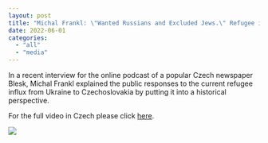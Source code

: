 ```yaml
---
layout: post
title: "Michal Frankl: \"Wanted Russians and Excluded Jews.\" Refugee influxes to Czechoslovakia in a historical perspective"
date: 2022-06-01
categories: 
  - "all"
  - "media"
---
```


In a recent interview for the online podcast of a popular Czech newspaper Blesk, Michal Frankl explained the public responses to the current refugee influx from Ukraine to Czechoslovakia by putting it into a historical perspective.

For the full video in Czech please click [here](https://bit.ly/3t7FwK2).

![](/assets/images/Obrazek2.png)
